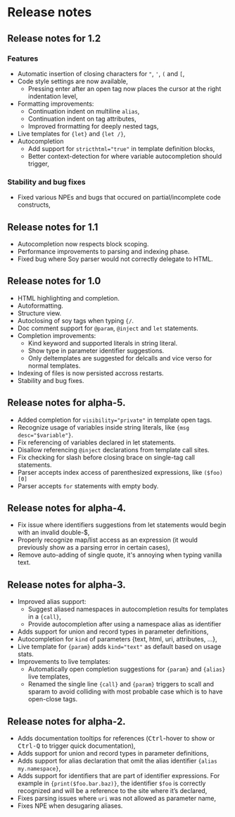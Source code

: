 # Release notes

## Release notes for 1.2
### Features

 * Automatic insertion of closing characters for `"`, `'`, `(` and `[`,
 * Code style settings are now available,
   * Pressing enter after an open tag now places the cursor at the right indentation level,
 * Formatting improvements:
   * Continuation indent on multiline `alias`,
   * Continuation indent on tag attributes,
   * Improved frormatting for deeply nested tags,
 * Live templates for `{let}` and `{let /}`,
 * Autocompletion
   * Add support for `stricthtml="true"` in template definition blocks,
   * Better context-detection for where variable autocompletion should trigger,
 
### Stability and bug fixes
 * Fixed various NPEs and bugs that occured on partial/incomplete code constructs,

## Release notes for 1.1

 * Autocompletion now respects block scoping.
 * Performance improvements to parsing and indexing phase.
 * Fixed bug where Soy parser would not correctly delegate to HTML.

## Release notes for 1.0

 * HTML highlighting and completion.
 * Autoformatting.
 * Structure view.
 * Autoclosing of soy tags when typing `{/`.
 * Doc comment support for `@param`, `@inject` and `let` statements.
 * Completion improvements:
     * Kind keyword and supported literals in string literal.
     * Show type in parameter identifier suggestions.
     * Only deltemplates are suggested for delcalls and vice verso for normal templates.
 * Indexing of files is now persisted accross restarts.
 * Stability and bug fixes.

## Release notes for alpha-5.

 * Added completion for `visibility="private"` in template open tags.
 * Recognize usage of variables inside string literals, like `{msg desc="$variable"}`.
 * Fix referencing of variables declared in let statements.
 * Disallow referencing `@inject` declarations from template call sites.
 * Fix checking for slash before closing brace on single-tag call statements.
 * Parser accepts index access of parenthesized expressions, like `($foo)[0]`
 * Parser accepts `for` statements with empty body.

## Release notes for alpha-4.

 * Fix issue where identifiers suggestions from let statements would begin with an invalid double-$,
 * Properly recognize map/list access as an expression (it would previously show as a parsing error in certain cases),
 * Remove auto-adding of single quote, it's annoying when typing vanilla text.

## Release notes for alpha-3.

 * Improved alias support:
    * Suggest aliased namespaces in autocompletion results for templates in a `{call}`,
    * Provide autocompletion after using a namespace alias as identifier
 * Adds support for union and record types in parameter definitions,
 * Autocompletion for `kind` of parameters {text, html, uri, attributes, ...},
 * Live template for `{param}` adds `kind="text"` as default based on usage stats.
 * Improvements to live templates:
    * Automatically open completion suggestions for `{param}` and `{alias}` live templates,
    * Renamed the single line `{call}` and `{param}` triggers to scall and sparam to avoid
      colliding with most probable case which is to have open-close tags.

## Release notes for alpha-2.

 * Adds documentation tooltips for references (<kbd>Ctrl</kbd>-hover to show or <kbd>Ctrl-Q</kbd> to
   trigger quick documentation),
 * Adds support for union and record types in parameter definitions,
 * Adds support for alias declaration that omit the alias identifier `{alias my.namespace}`,
 * Adds support for identifiers that are part of identifier expressions. For example in
   `{print($foo.bar.baz)}`, the identifier `$foo` is correctly recognized and will be a reference
   to the site where it’s declared,
 * Fixes parsing issues where `uri` was not allowed as parameter name,
 * Fixes NPE when desugaring aliases.
